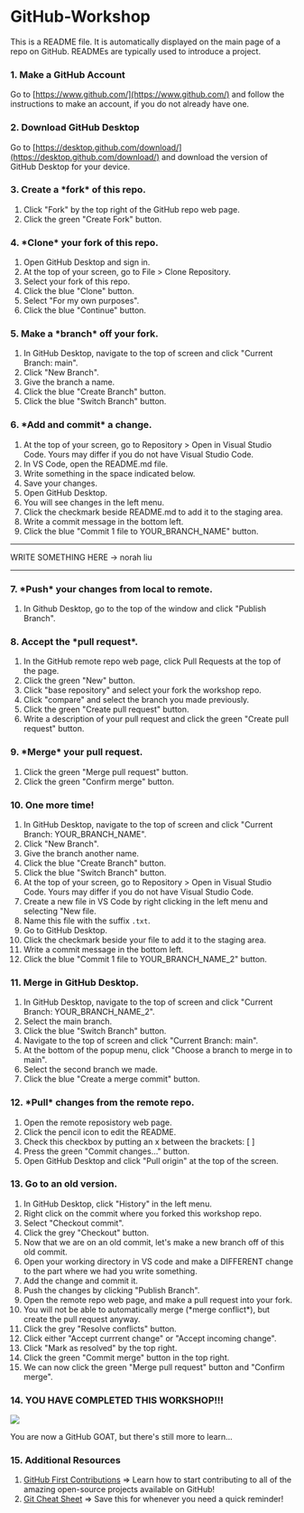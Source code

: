 # GitHub-Workshop

This is a README file. It is automatically displayed on the main page of a repo on GitHub. READMEs are typically used to introduce a project. <br>

### 1. Make a GitHub Account
Go to [https://www.github.com/](https://www.github.com/) and follow the instructions to make an account, if you do not already have one. 

### 2. Download GitHub Desktop
Go to [https://desktop.github.com/download/](https://desktop.github.com/download/) and download the version of GitHub Desktop for your device. 

### 3. Create a \*fork\* of this repo.
1. Click "Fork" by the top right of the GitHub repo web page.
2. Click the green "Create Fork" button. 

### 4. \*Clone\* your fork of this repo. 
1. Open GitHub Desktop and sign in. 
2. At the top of your screen, go to File > Clone Repository.
3. Select your fork of this repo.
4. Click the blue "Clone" button.
5. Select "For my own purposes".
6. Click the blue "Continue" button.

### 5. Make a \*branch\* off your fork. 
1. In GitHub Desktop, navigate to the top of screen and click "Current Branch: main".
2. Click "New Branch".
3. Give the branch a name.
4. Click the blue "Create Branch" button.
5. Click the blue "Switch Branch" button.

###  6. \*Add and commit\* a change. 
1. At the top of your screen, go to Repository > Open in Visual Studio Code. Yours may differ if you do not have Visual Studio Code.
2. In VS Code, open the README.md file.
3. Write something in the space indicated below.
4. Save your changes.
5. Open GitHub Desktop.
6. You will see changes in the left menu.
7. Click the checkmark beside README.md to add it to the staging area.
8. Write a commit message in the bottom left.
9. Click the blue "Commit 1 file to YOUR_BRANCH_NAME" button. 

<hr>
WRITE SOMETHING HERE -> norah liu
<hr>

### 7. \*Push\* your changes from local to remote. 
1. In Github Desktop, go to the top of the window and click "Publish Branch".

### 8. Accept the \*pull request\*. 
1. In the GitHub remote repo web page, click Pull Requests at the top of the page.
2. Click the green "New" button.
3. Click "base repository" and select your fork the workshop repo.
4. Click "compare" and select the branch you made previously.
5. Click the green "Create pull request" button.
6. Write a description of your pull request and click the green "Create pull request" button.

### 9. \*Merge\* your pull request.
1. Click the green "Merge pull request" button.
2. Click the green "Confirm merge" button.

### 10. One more time!
1. In GitHub Desktop, navigate to the top of screen and click "Current Branch: YOUR_BRANCH_NAME".
2. Click "New Branch".
3. Give the branch another name.
4. Click the blue "Create Branch" button.
5. Click the blue "Switch Branch" button.
6. At the top of your screen, go to Repository > Open in Visual Studio Code. Yours may differ if you do not have Visual Studio Code.
7. Create a new file in VS Code by right clicking in the left menu and selecting "New file.
8. Name this file with the suffix `.txt`.
9. Go to GitHub Desktop.
10. Click the checkmark beside your file to add it to the staging area.
11. Write a commit message in the bottom left.
12. Click the blue "Commit 1 file to YOUR_BRANCH_NAME_2" button.

### 11. Merge in GitHub Desktop.
1. In GitHub Desktop, navigate to the top of screen and click "Current Branch: YOUR_BRANCH_NAME_2".
2. Select the main branch.
3. Click the blue "Switch Branch" button.
4. Navigate to the top of screen and click "Current Branch: main".
5. At the bottom of the popup menu, click "Choose a branch to merge in to main".
6. Select the second branch we made.
7. Click the blue "Create a merge commit" button.

### 12. \*Pull\* changes from the remote repo.
1. Open the remote reposistory web page.
2. Click the pencil icon to edit the README.
3. Check this checkbox by putting an x between the brackets: [ ] 
4. Press the green "Commit changes..." button.
5. Open GitHub Desktop and click "Pull origin" at the top of the screen.

### 13. Go to an old version. 
1. In GitHub Desktop, click "History" in the left menu.
2. Right click on the commit where you forked this workshop repo.
3. Select "Checkout commit".
4. Click the grey "Checkout" button.
5. Now that we are on an old commit, let's make a new branch off of this old commit.
6. Open your working directory in VS code and make a DIFFERENT change to the part where we had you write something.
7. Add the change and commit it.
8. Push the changes by clicking "Publish Branch".
9. Open the remote repo web page, and make a pull request into your fork.
10. You will not be able to automatically merge (\*merge conflict\*), but create the pull request anyway.
11. Click the grey "Resolve conflicts" button.
12. Click either "Accept currrent change" or "Accept incoming change".
13. Click "Mark as resolved" by the top right.
14. Click the green "Commit merge" button in the top right.
15. We can now click the green "Merge pull request" button and "Confirm merge".

### 14. YOU HAVE COMPLETED THIS WORKSHOP!!!

![](https://c.tenor.com/nwLYtqRSX68AAAAC/tenor.gif)

You are now a GitHub GOAT, but there's still more to learn...

### 15. Additional Resources
1. [GitHub First Contributions](https://github.com/firstcontributions/first-contributions) => Learn how to start contributing to all of the amazing open-source projects available on GitHub!
2. [Git Cheat Sheet](https://education.github.com/git-cheat-sheet-education.pdf) => Save this for whenever you need a quick reminder!










